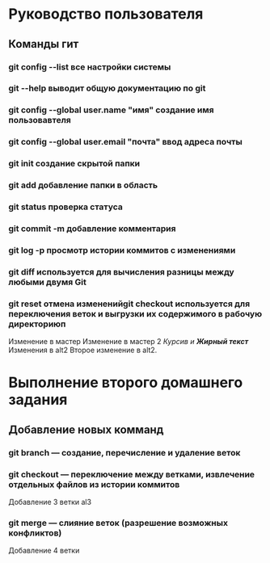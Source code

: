 # Руководство пользователя
## Команды гит
### git config --list все настройки системы
### git --help выводит общую документацию по git
### git config --global user.name "имя" создание имя пользовавтеля
### git config --global user.email "почта" ввод адреса почты
### git init создание скрытой папки
### git add добавление папки в область
### git status проверка статуса
### git commit -m добавление комментария
### git log -p просмотр истории коммитов с изменениями
### git diff используется для вычисления разницы между любыми двумя Git
### git reset отмена измененийgit checkout используется для переключения веток и выгрузки их содержимого в рабочую директориюп
Изменение в мастер
Изменение в мастер 2
*Курсив и __Жирный текст__*
Изменения в alt2
Второе изменение в alt2.
# Выполнение второго домашнего задания
## Добавление новых комманд
### git branch — создание, перечисление и удаление веток
### git checkout — переключение между ветками, извлечение отдельных файлов из истории коммитов
Добавление 3 ветки al3
### git merge — слияние веток (разрешение возможных конфликтов)
Добавление 4 ветки